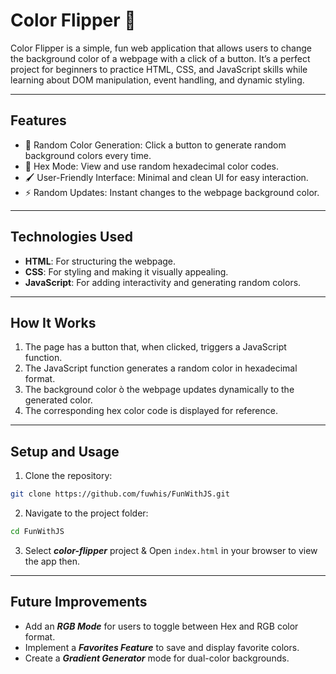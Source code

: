 # Color Flipper 🎨

Color Flipper is a simple, fun web application that allows users to change the background color of a webpage with a click of a button. It’s a perfect project for beginners to practice HTML, CSS, and JavaScript skills while learning about DOM manipulation, event handling, and dynamic styling.

---

## Features

- 🎯 Random Color Generation: Click a button to generate random background colors every time.
- 🎨 Hex Mode: View and use random hexadecimal color codes.
- 🖌️ User-Friendly Interface: Minimal and clean UI for easy interaction.
- ⚡ Random Updates: Instant changes to the webpage background color.

---

## Technologies Used

- **HTML**: For structuring the webpage.
- **CSS**: For styling and making it visually appealing.
- **JavaScript**: For adding interactivity and generating random colors.

---

## How It Works

1. The page has a button that, when clicked, triggers a JavaScript function.
2. The JavaScript function generates a random color in hexadecimal format.
3. The background color ò the webpage updates dynamically to the generated color.
4. The corresponding hex color code is displayed for reference.

---

## Setup and Usage

1. Clone the repository:

```bash
git clone https://github.com/fuwhis/FunWithJS.git
```

2. Navigate to the project folder:

```bash
cd FunWithJS
```

3. Select **_color-flipper_** project & Open `index.html` in your browser to view the app then.

---

## Future Improvements

- Add an **_RGB Mode_** for users to toggle between Hex and RGB color format.
- Implement a **_Favorites Feature_** to save and display favorite colors.
- Create a **_Gradient Generator_** mode for dual-color backgrounds.
